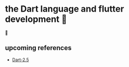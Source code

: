# the Dart language and flutter development :dart:

:hammer:

## upcoming references

* [Dart-2.5](https://medium.com/dartlang/announcing-dart-2-5-super-charged-development-328822024970)
